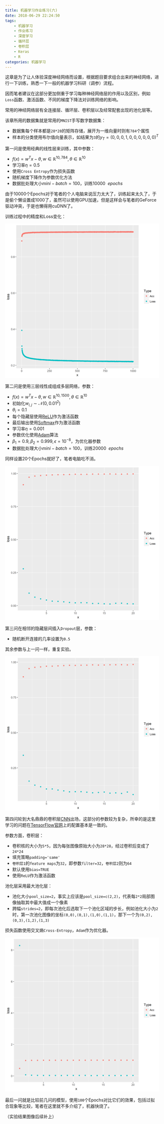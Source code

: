 ```yaml
---
title: 机器学习作业练习(六)
date: 2018-06-29 22:24:50
tags:
	- 机器学习
	- 作业练习
	- 深度学习
	- 循环层
	- 卷积层
	- Keras
	- R
categories:	机器学习
---
```


这章是为了让人体验深度神经网络而设置，根据题目要求组合出来的神经网络，进行一下训练，熟悉一下一般的机器学习科研（调参）流程。

因而笔者建议在这部分更加侧重于学习每种神经网络层的作用以及区别，例如`Loss`函数、激活函数、不同的梯度下降法对训练网络的影响。

常用的神经网络层有全连接层、循环层、卷积层以及经常配套出现的池化层等。

该章所用的数据集就是常用的`MNIST`手写数字数据集：

- 数据集每个样本都是`28*28`的矩阵存储，展开为一维向量时则有`784`个属性
- 样本的分类使用布尔值向量表示，如结果为`3`的$y_T=(0,0,0,1,0,0,0,0,0,0)^T$

第一问是使用经典的线性层来训练，其中参数：

- $f(x) = w^T x - \theta, w \in \mathbb{R}^{10, 784}, \theta \in \mathbb{R}^{10}$
- 学习率$\eta = 0.5$
- 使用`Cross Entropy`作为损失函数
- 随机梯度下降作为参数优化方法
- 数据批处理大小$mini-batch=100$，训练$10000~~epochs$

由于10000个Epochs对于笔者的个人电脑来说压力太大了，训练起来太久了，于是偷个懒设置成1000了，虽然可以使用GPU加速，但是这样会与笔者的GeForce驱动冲突，于是也懒得用cuDNN了。

训练过程中的精度和Loss变化：

![](机器学习作业练习-六/e6-1a.png)

第二问是使用三层线性成组成多层网络，参数：

- $f(x) = w^T x - \theta, w \in \mathbb{R}^{10, 1500}, \theta \in \mathbb{R}^{10}$
- 初始化$w_{i,j} \sim \mathcal{N}(0, 0.01^2)$
- $\theta_{i}=0.1$
- 每个隐藏层使用<a href="https://en.wikipedia.org/wiki/Rectifier_(neural_networks)">ReLU</a>作为激活函数
- 最后输出使用[Softmax](https://en.wikipedia.org/wiki/Softmax_function)作为激活函数
- 学习率$\eta=0.001$
- 参数优化使用[Adam](https://en.wikipedia.org/wiki/Stochastic_gradient_descent#Adam)算法
- $\beta_1 = 0.9,\beta_2=0.999,\epsilon=10^{-8}$，为优化器参数
- 数据批处理大小$mini-batch=100$，训练$20000~~epochs$

同样设置20个Epochs就好了，笔者电脑吃不消。

![](机器学习作业练习-六/e6-1b.png)

第三问在相邻的隐藏层间插入`Dropout`层，参数：

- 随机断开连接的几率设置为`0.5`

其余参数与上一问一样，重复实验。

![](机器学习作业练习-六/e6-1c.png)

第四问轮到大名鼎鼎的卷积层[CNN](https://en.wikipedia.org/wiki/Convolutional_neural_network)出场，这部分的参数较为复杂，所幸的是这里学习的问题在[TensorFlow官网](https://www.tensorflow.org/)上的配置基本是一致的。

参数方面，卷积层：

- 卷积核的大小为`5*5`，因为每张图像原始大小为`28*28`，经过卷积后变成了`24*24`
- 填充策略`padding='same'`
- `卷积层1`的`feature maps`为`32`，即参数`filter=32`，`卷积层2`则为`64`
- 默认使用`bias=TRUE`
- 使用`ReLU`作为激活函数

池化层采用最大池化层：

- 池化大小`pool_size=2`，事实上应该是`pool_size=c(2,2)`，代表每`2*2`局部图像抽取其中最大值成一个像素
- 跨幅`strides=2`，即每次池化后选取下一个池化区域的步长，例如池化大小为`2`时，第一次池化图像的坐标`(0,0),(0,1),(1,0),(1,1)`，那下一个为`(0,2),(0,3),(1,2),(1,3)`

损失函数使用交叉熵`Cross-Entropy`，`Adam`作为优化器。

![](机器学习作业练习-六/e6-1d.png)

最后一问就是比较前几问的模型，使用`100`个Epochs对比它们的效果，包括过拟合现象等比较，笔者在这里就不多介绍了，机器快烧了。

（实验结果图像后续补上）